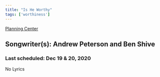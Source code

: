 ```yaml
---
title: "Is He Worthy"
tags: ['worthiness']
---
```


[Planning Center](https://services.planningcenteronline.com/songs/17091632)

## Songwriter(s): Andrew Peterson and Ben Shive
### Last scheduled: Dec 19 & 20, 2020          

No Lyrics
